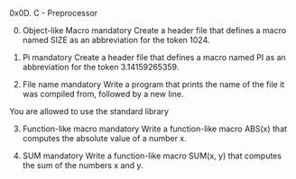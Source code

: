 0x0D. C - Preprocessor


0. Object-like Macro
mandatory
Create a header file that defines a macro named SIZE as an abbreviation for the token 1024.



1. Pi
mandatory
Create a header file that defines a macro named PI as an abbreviation for the token 3.14159265359.



2. File name
mandatory
Write a program that prints the name of the file it was compiled from, followed by a new line.

You are allowed to use the standard library



3. Function-like macro
mandatory
Write a function-like macro ABS(x) that computes the absolute value of a number x.




4. SUM
mandatory
Write a function-like macro SUM(x, y) that computes the sum of the numbers x and y.
